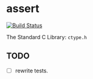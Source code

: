 # assert

[![Build Status](https://travis-ci.org/DeidaraC/ctype.h.svg?branch=master)](https://travis-ci.org/DeidaraC/assert)

The Standard C Library: `ctype.h`

## TODO

- [ ] rewrite tests.
